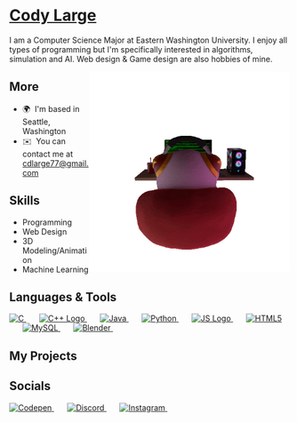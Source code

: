 # [Cody Large](https://codylarge.github.io/)
I am a Computer Science Major at Eastern Washington University. I enjoy all types of programming but I'm specifically interested in algorithms, simulation and AI. Web design & Game design are also hobbies of mine.

<img align="right" alt="GIF" src="kirbygiftransparent.gif" width="360px"/>

## More
* 🌍  I'm based in Seattle, Washington
* ✉️  You can contact me at [cdlarge77@gmail.com](mailto:cdlarge77@gmail.com)



## Skills
- Programming
- Web Design
- 3D Modeling/Animation
- Machine Learning
  
## Languages & Tools


<p align="left">
    <a href="https://docs.microsoft.com/en-us/cpp/?view=msvc-170" target="_blank" rel="noreferrer">
        <img src="https://raw.githubusercontent.com/danielcranney/readme-generator/main/public/icons/skills/c-colored.svg" width="36" height="36" alt="C" />
    </a>&nbsp;&nbsp;&nbsp;&nbsp;&nbsp;
        <a href="https://docs.microsoft.com/en-us/cpp/?view=msvc-170" target="_blank" rel="noreferrer">
        <img src="https://raw.githubusercontent.com/isocpp/logos/master/cpp_logo.png" alt="C++ Logo" width="36" height="36" />
    </a>&nbsp;&nbsp;&nbsp;&nbsp;&nbsp;
    <a href="https://www.oracle.com/java/" target="_blank" rel="noreferrer">
        <img src="https://raw.githubusercontent.com/danielcranney/readme-generator/main/public/icons/skills/java-colored.svg" width="36" height="36" alt="Java" />
    </a>&nbsp;&nbsp;&nbsp;&nbsp;&nbsp;
    <a href="https://www.python.org/" target="_blank" rel="noreferrer">
        <img src="https://raw.githubusercontent.com/danielcranney/readme-generator/main/public/icons/skills/python-colored.svg" width="36" height="36" alt="Python" />
    </a>&nbsp;&nbsp;&nbsp;&nbsp;&nbsp;
    <a href="https://docs.microsoft.com/en-us/cpp/?view=msvc-170" target="_blank" rel="noreferrer">
        <img src="https://raw.githubusercontent.com/danielcranney/readme-generator/main/public/icons/skills/javascript-colored.svg" alt="JS Logo" width="36" height="36" />
    </a>&nbsp;&nbsp;&nbsp;&nbsp;&nbsp;
    <a href="https://developer.mozilla.org/en-US/docs/Glossary/HTML5" target="_blank" rel="noreferrer">
        <img src="https://raw.githubusercontent.com/danielcranney/readme-generator/main/public/icons/skills/html5-colored.svg" width="36" height="36" alt="HTML5" />
    </a>&nbsp;&nbsp;&nbsp;&nbsp;&nbsp;
    <a href="https://www.mysql.com/" target="_blank" rel="noreferrer">
        <img src="https://raw.githubusercontent.com/danielcranney/readme-generator/main/public/icons/skills/mysql-colored.svg" width="36" height="36" alt="MySQL" />
    </a>&nbsp;&nbsp;&nbsp;&nbsp;&nbsp;
    <a href="https://www.blender.org/" target="_blank" rel="noreferrer">
        <img src="https://raw.githubusercontent.com/danielcranney/readme-generator/main/public/icons/skills/blender-colored.svg" width="36" height="36" alt="Blender" />
    </a>&nbsp;&nbsp;&nbsp;&nbsp;&nbsp;
</p>

## My Projects

## Socials

<p align="left">
  <a href="https://www.codepen.io/codylarge" target="_blank" rel="noreferrer">
    <img src="https://raw.githubusercontent.com/danielcranney/readme-generator/main/public/icons/socials/codepen.svg" width="32" height="32" alt="Codepen" />
  </a>&nbsp;&nbsp;&nbsp;&nbsp;&nbsp;
  <a href="https://discord.com/users/happycake5" target="_blank" rel="noreferrer">
    <img src="https://raw.githubusercontent.com/danielcranney/readme-generator/main/public/icons/socials/discord.svg" width="32" height="32" alt="Discord" />
  </a>&nbsp;&nbsp;&nbsp;&nbsp;&nbsp;
  <a href="http://www.instagram.com/cody_large" target="_blank" rel="noreferrer">
    <img src="https://raw.githubusercontent.com/danielcranney/readme-generator/main/public/icons/socials/instagram.svg" width="32" height="32" alt="Instagram" />
  </a>&nbsp;&nbsp;&nbsp;&nbsp;&nbsp;
</p>

<!---
codylarge/codylarge is a ✨ special ✨ repository because its `README.md` (this file) appears on your GitHub profile.
You can click the Preview link to take a look at your changes.
--->
